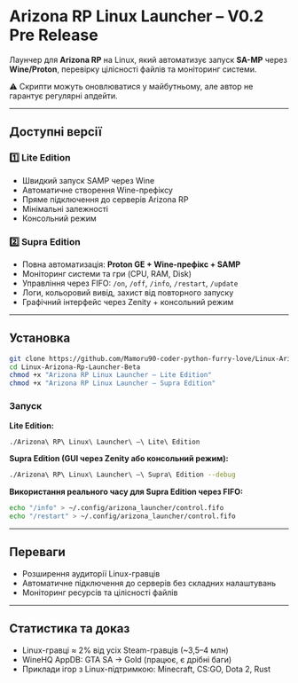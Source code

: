 # Arizona RP Linux Launcher – V0.2 Pre Release

Лаунчер для **Arizona RP** на Linux, який автоматизує запуск **SA-MP** через **Wine/Proton**, перевірку цілісності файлів та моніторинг системи.

⚠️ Скрипти можуть оновлюватися у майбутньому, але автор не гарантує регулярні апдейти.

---

## Доступні версії

### 1️⃣ Lite Edition

* Швидкий запуск SAMP через Wine
* Автоматичне створення Wine-префіксу
* Пряме підключення до серверів Arizona RP
* Мінімальні залежності
* Консольний режим

### 2️⃣ Supra Edition

* Повна автоматизація: **Proton GE + Wine-префікс + SAMP**
* Моніторинг системи та гри (CPU, RAM, Disk)
* Управління через FIFO: `/on`, `/off`, `/info`, `/restart`, `/update`
* Логи, кольоровий вивід, захист від повторного запуску
* Графічний інтерфейс через Zenity + консольний режим

---

## Установка

```bash
git clone https://github.com/Mamoru90-coder-python-furry-love/Linux-Arizona-Rp-Launcher-Beta.git
cd Linux-Arizona-Rp-Launcher-Beta
chmod +x "Arizona RP Linux Launcher – Lite Edition"
chmod +x "Arizona RP Linux Launcher – Supra Edition"
```

### Запуск

**Lite Edition:**

```bash
./Arizona\ RP\ Linux\ Launcher\ –\ Lite\ Edition
```

**Supra Edition (GUI через Zenity або консольний режим):**

```bash
./Arizona\ RP\ Linux\ Launcher\ –\ Supra\ Edition --debug
```

**Використання реального часу для Supra Edition через FIFO:**

```bash
echo "/info" > ~/.config/arizona_launcher/control.fifo
echo "/restart" > ~/.config/arizona_launcher/control.fifo
```

---

## Переваги

* Розширення аудиторії Linux-гравців
* Автоматичне підключення до серверів без складних налаштувань
* Моніторинг ресурсів та цілісності файлів

---

## Статистика та доказ

* Linux-гравці ≈ 2% від усіх Steam-гравців (\~3,5–4 млн)
* WineHQ AppDB: GTA SA → Gold (працює, є дрібні баги)
* Приклади ігор з Linux-підтримкою: Minecraft, CS\:GO, Dota 2, Rust
